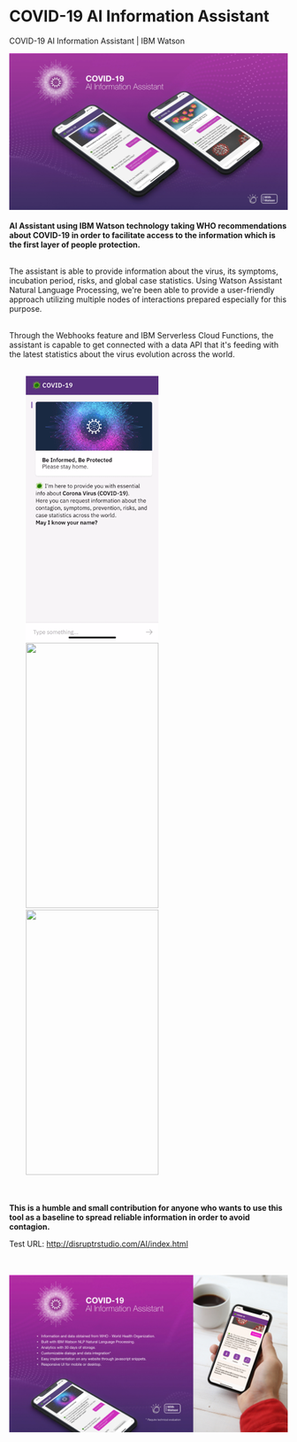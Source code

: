 # COVID-19 AI Information Assistant
COVID-19 AI Information Assistant | IBM Watson

<img src="covid19-assistant.jpg">
</br>
</br>
<strong>AI Assistant using IBM Watson technology taking WHO recommendations about COVID-19 in order to facilitate access to the information which is the first layer of people protection.</strong></br></br>

The assistant is able to provide information about the virus, its symptoms, incubation period, risks, and global case statistics.
Using Watson Assistant Natural Language Processing, we're been able to provide a user-friendly approach utilizing multiple nodes of interactions prepared especially for this purpose.</br></br>

Through the Webhooks feature and IBM Serverless Cloud Functions, the assistant is capable to get connected with a data API that it's feeding with the latest statistics about the virus evolution across the world.</br></br>

<img src="01.gif" height="479" width="240" hspace="30">   <img src="02.gif" height="479" width="240" hspace="30">   <img src="03.gif" height="479" width="240" hspace="30">

</br></br>
<strong>This is a humble and small contribution for anyone who wants to use this tool as a baseline to spread reliable information in order to avoid contagion.</strong>

Test URL: http://disruptrstudio.com/AI/index.html

</br>
</br>
<img src="covid19-assistant.002.jpg">

